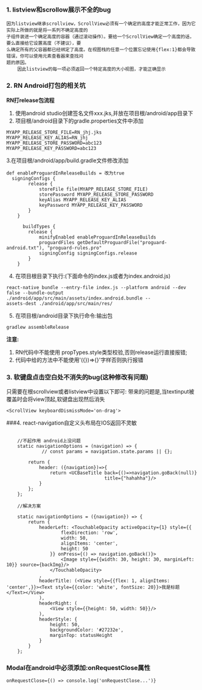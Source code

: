 ### 1. listview和scrollow展示不全的bug
```
因为listview继承scrollview，ScrollView必须有一个确定的高度才能正常工作，因为它实际上所做的就是将一系列不确定高度的
子组件装进一个确定高度的容器（通过滚动操作）。要给一个ScrollView确定一个高度的话，要么直接给它设置高度（不建议），要
么确定所有的父容器都已经绑定了高度。在视图栈的任意一个位置忘记使用{flex:1}都会导致错误，你可以使用元素查看器来查找问
题的原因。
    因此listview的每一项必须返回一个特定高度的大小视图，才能正确显示
```
### 2. RN Android打包的相关坑
 **RN打release包流程**
1. 使用android studio创建签名文件xxx.jks,并放在项目根/android/app目录下
2. 项目根/android目录下的gradle.properties文件中添加
```
MYAPP_RELEASE_STORE_FILE=RN_jhj.jks
MYAPP_RELEASE_KEY_ALIAS=RN_jhj
MYAPP_RELEASE_STORE_PASSWORD=abc123
MYAPP_RELEASE_KEY_PASSWORD=abc123
```
3.在项目根/android/app/build.gradle文件修改添加
```
def enableProguardInReleaseBuilds = 改为true
  signingConfigs {
        release {
            storeFile file(MYAPP_RELEASE_STORE_FILE)
            storePassword MYAPP_RELEASE_STORE_PASSWORD
            keyAlias MYAPP_RELEASE_KEY_ALIAS
            keyPassword MYAPP_RELEASE_KEY_PASSWORD
        }
    }
    
      buildTypes {
        release {
            minifyEnabled enableProguardInReleaseBuilds
            proguardFiles getDefaultProguardFile("proguard-android.txt"), "proguard-rules.pro"
            signingConfig signingConfigs.release
        }
    }
```
4. 在项目根目录下执行:(下面命令的index.js或者为index.android.js)

```
react-native bundle --entry-file index.js --platform android --dev false --bundle-output ./android/app/src/main/assets/index.android.bundle --
assets-dest ./android/app/src/main/res/

```
5. 在项目根/android目录下执行命令:输出包
```
gradlew assembleRelease

```
**注意:**
1. RN代码中不能使用 propTypes.style类型校验,否则release运行直接报错;
2. 代码中给的方法中不能使用'({})=>{}'字样否则执行报错
### 3. 软键盘点击空白处不消失的bug(这种修改有问题)
只需要在根scrollview或者listview中设置以下即可:
带来的问题是,当textinput被覆盖时会将view顶起,软键盘出现然后消失
```
<ScrollView keyboardDismissMode='on-drag'>
```
###4. react-navigation自定义头布局在IOS返回不灵敏
    
```
	
	//不起作用 android上没问题
	static navigationOptions = (navigation) => {  
       		 // const params = navigation.state.params || {};

        return {
            header: ({navigation})=>{
                return <UCBaseTitle back={()=>navigation.goBack(null)}
                                    title={"hahahha"}/>
            }
        };
    };

	//解决方案

	static navigationOptions = ({navigation}) => {
        return {
            headerLeft: <TouchableOpacity activeOpacity={1} style={{
                    flexDirection: 'row',
                    width: 50,
                    alignItems: 'center',
                    height: 50
                }} onPress={() => navigation.goBack()}>
                    <Image style={{width: 30, height: 30, marginLeft: 10}} source={backImg}/>
                </TouchableOpacity>
            ,
            headerTitle: (<View style={{flex: 1, alignItems: 'center',}}><Text style={{color: 'white', fontSize: 20}}>我是标题</Text></View>
            ),
            headerRight: (
                <View style={{height: 50, width: 50}}/>
            ),
            headerStyle: {
                height: 50,
                backgroundColor: '#27232e',
                marginTop: statusHeight
            }
        }
    };
```
### Modal在android中必须添加:onRequestClose属性
```
onRequestClose={() => console.log('onRequestClose...')}
```
    










